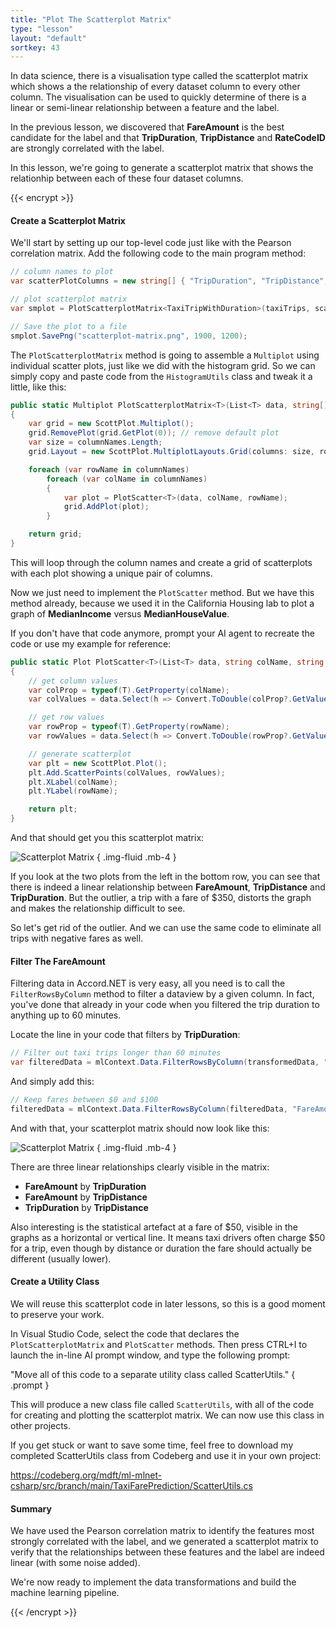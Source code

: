 ```yaml
---
title: "Plot The Scatterplot Matrix"
type: "lesson"
layout: "default"
sortkey: 43
---
```


In data science, there is a visualisation type called the scatterplot matrix which shows a the relationship of every dataset column to every other column. The visualisation can be used to quickly determine of there is a linear or semi-linear relationship between a feature and the label. 

In the previous lesson, we discovered that **FareAmount** is the best candidate for the label and that **TripDuration**, **TripDistance** and **RateCodeID** are strongly correlated with the label.

In this lesson, we're going to generate a scatterplot matrix that shows the relationhip between each of these four dataset columns. 

{{< encrypt >}}

#### Create a Scatterplot Matrix

We'll start by setting up our top-level code just like with the Pearson correlation matrix. Add the following code to the main program method:

```csharp
// column names to plot
var scatterPlotColumns = new string[] { "TripDuration", "TripDistance", "RatecodeID", "FareAmount" };

// plot scatterplot matrix
var smplot = PlotScatterplotMatrix<TaxiTripWithDuration>(taxiTrips, scatterPlotColumns);

// Save the plot to a file
smplot.SavePng("scatterplot-matrix.png", 1900, 1200);
```

The `PlotScatterplotMatrix` method is going to assemble a `Multiplot` using individual scatter plots, just like we did with the histogram grid. So we can simply copy and paste code from the `HistogramUtils` class and tweak it a little, like this:

```csharp
public static Multiplot PlotScatterplotMatrix<T>(List<T> data, string[] columnNames)
{
    var grid = new ScottPlot.Multiplot();
    grid.RemovePlot(grid.GetPlot(0)); // remove default plot
    var size = columnNames.Length;
    grid.Layout = new ScottPlot.MultiplotLayouts.Grid(columns: size, rows: size);

    foreach (var rowName in columnNames)
        foreach (var colName in columnNames)
        {
            var plot = PlotScatter<T>(data, colName, rowName);
            grid.AddPlot(plot);
        }

    return grid;
}
```

This will loop through the column names and create a grid of scatterplots with each plot showing a unique pair of columns. 

Now we just need to implement the `PlotScatter` method. But we have this method already, because we used it in the California Housing lab to plot a graph of **MedianIncome** versus **MedianHouseValue**. 

If you don't have that code anymore, prompt your AI agent to recreate the code or use my example for reference:

```csharp
public static Plot PlotScatter<T>(List<T> data, string colName, string rowName)
{
    // get column values
    var colProp = typeof(T).GetProperty(colName);
    var colValues = data.Select(h => Convert.ToDouble(colProp?.GetValue(h))).ToArray();

    // get row values
    var rowProp = typeof(T).GetProperty(rowName);
    var rowValues = data.Select(h => Convert.ToDouble(rowProp?.GetValue(h))).ToArray();

    // generate scatterplot
    var plt = new ScottPlot.Plot();
    plt.Add.ScatterPoints(colValues, rowValues);
    plt.XLabel(colName);
    plt.YLabel(rowName);

    return plt;
}
```

And that should get you this scatterplot matrix:

![Scatterplot Matrix](../img/scatterplot-matrix.png)
{ .img-fluid .mb-4 }

If you look at the two plots from the left in the bottom row, you can see that there is indeed a linear relationship between **FareAmount**, **TripDistance** and **TripDuration**. But the outlier, a trip with a fare of $350, distorts the graph and makes the relationship difficult to see. 

So let's get rid of the outlier. And we can use the same code to eliminate all trips with negative fares as well.

#### Filter The FareAmount

Filtering data in Accord.NET is very easy, all you need is to call the `FilterRowsByColumn` method to filter a dataview by a given column. In fact, you've done that already in your code when you filtered the trip duration to anything up to 60 minutes. 

Locate the line in your code that filters by **TripDuration**:

```csharp
// Filter out taxi trips longer than 60 minutes
var filteredData = mlContext.Data.FilterRowsByColumn(transformedData, "TripDuration", upperBound: 60);
```

And simply add this:

```csharp
// Keep fares between $0 and $100
filteredData = mlContext.Data.FilterRowsByColumn(filteredData, "FareAmount", lowerBound: 0, upperBound: 100);
```

And with that, your scatterplot matrix should now look like this:

![Scatterplot Matrix](../img/scatterplot-matrix-2.png)
{ .img-fluid .mb-4 }

There are three linear relationships clearly visible in the matrix:

- **FareAmount** by **TripDuration**
- **FareAmount** by **TripDistance**
- **TripDuration** by **TripDistance**

Also interesting is the statistical artefact at a fare of $50, visible in the graphs as a horizontal or vertical line. It means taxi drivers often charge $50 for a trip, even though by distance or duration the fare should actually be different (usually lower). 

#### Create a Utility Class

We will reuse this scatterplot code in later lessons, so this is a good moment to preserve your work.

In Visual Studio Code, select the code that declares the `PlotScatterplotMatrix` and `PlotScatter` methods. Then press CTRL+I to launch the in-line AI prompt window, and type the following prompt:

"Move all of this code to a separate utility class called ScatterUtils."
{ .prompt }

This will produce a new class file called `ScatterUtils`, with all of the code for creating and plotting the scatterplot matrix. We can now use this class in other projects.

If you get stuck or want to save some time, feel free to download my completed ScatterUtils class from Codeberg and use it in your own project:

https://codeberg.org/mdft/ml-mlnet-csharp/src/branch/main/TaxiFarePrediction/ScatterUtils.cs


#### Summary

We have used the Pearson correlation matrix to identify the features most strongly correlated with the label, and we generated a scatterplot matrix to verify that the relationships between these features and the label are indeed linear (with some noise added).

We're now ready to implement the data transformations and build the machine learning pipeline. 

{{< /encrypt >}}
